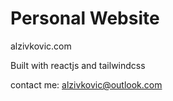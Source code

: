 # Personal Website

alzivkovic.com

Built with reactjs and tailwindcss

contact me: alzivkovic@outlook.com